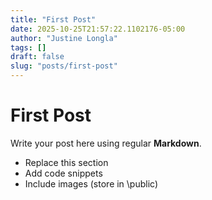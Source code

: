```yaml
---
title: "First Post"
date: 2025-10-25T21:57:22.1102176-05:00
author: "Justine Longla"
tags: []
draft: false
slug: "posts/first-post"
---
```

# First Post

Write your post here using regular **Markdown**.

- Replace this section
- Add code snippets
- Include images (store in \public\)
